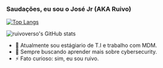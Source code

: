 ### Saudações, eu sou o José Jr (AKA Ruivo)

[![Top Langs](https://github-readme-stats.vercel.app/api/top-langs/?username=ruivoverso&layout=donut&theme=dracula)](https://github.com/ruivoverso/github-readme-stats&theme=dracula)

![ruivoverso's GitHub stats](https://github-readme-stats.vercel.app/api?username=ruivoverso&show_icons=true&theme=dracula)

- 🔭 Atualmente sou estágiario de T.I e trabalho com MDM.
- 🌱 Sempre buscando aprender mais sobre cybersecurity.
- ⚡ Fato curioso: sim, eu sou ruivo.
